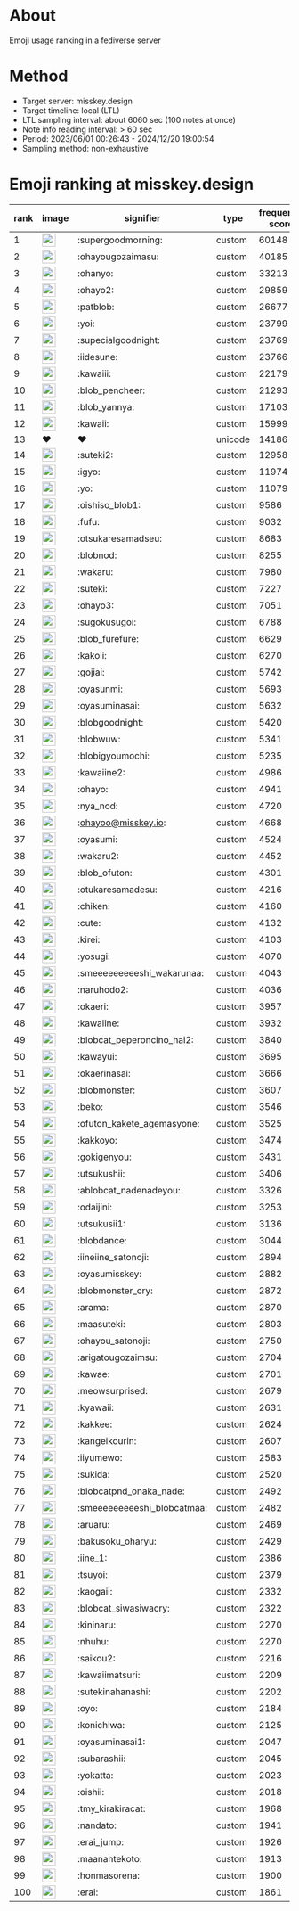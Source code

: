 # About
Emoji usage ranking in a fediverse server

# Method
- Target server: misskey.design
- Target timeline: local (LTL)
- LTL sampling interval: about 6060 sec (100 notes at once)
- Note info reading interval: > 60 sec
- Period: 2023/06/01 00:26:43 - 2024/12/20 19:00:54 
- Sampling method: non-exhaustive

# Emoji ranking at misskey.design

|rank|image|signifier|type|frequency score|
|----|----|----|----|----|
|1|<img height="24" src="https://misskey.design/emoji/supergoodmorning.webp">|:supergoodmorning:|custom|60148|
|2|<img height="24" src="https://misskey.design/emoji/ohayougozaimasu.webp">|:ohayougozaimasu:|custom|40185|
|3|<img height="24" src="https://misskey.design/emoji/ohanyo.webp">|:ohanyo:|custom|33213|
|4|<img height="24" src="https://misskey.design/emoji/ohayo2.webp">|:ohayo2:|custom|29859|
|5|<img height="24" src="https://misskey.design/emoji/patblob.webp">|:patblob:|custom|26677|
|6|<img height="24" src="https://misskey.design/emoji/yoi.webp">|:yoi:|custom|23799|
|7|<img height="24" src="https://misskey.design/emoji/supecialgoodnight.webp">|:supecialgoodnight:|custom|23769|
|8|<img height="24" src="https://misskey.design/emoji/iidesune.webp">|:iidesune:|custom|23766|
|9|<img height="24" src="https://misskey.design/emoji/kawaiii.webp">|:kawaiii:|custom|22179|
|10|<img height="24" src="https://misskey.design/emoji/blob_pencheer.webp">|:blob_pencheer:|custom|21293|
|11|<img height="24" src="https://misskey.design/emoji/blob_yannya.webp">|:blob_yannya:|custom|17103|
|12|<img height="24" src="https://misskey.design/emoji/kawaii.webp">|:kawaii:|custom|15999|
|13|❤|❤|unicode|14186|
|14|<img height="24" src="https://misskey.design/emoji/suteki2.webp">|:suteki2:|custom|12958|
|15|<img height="24" src="https://misskey.design/emoji/igyo.webp">|:igyo:|custom|11974|
|16|<img height="24" src="https://misskey.design/emoji/yo.webp">|:yo:|custom|11079|
|17|<img height="24" src="https://misskey.design/emoji/oishiso_blob1.webp">|:oishiso_blob1:|custom|9586|
|18|<img height="24" src="https://misskey.design/emoji/fufu.webp">|:fufu:|custom|9032|
|19|<img height="24" src="https://misskey.design/emoji/otsukaresamadseu.webp">|:otsukaresamadseu:|custom|8683|
|20|<img height="24" src="https://misskey.design/emoji/blobnod.webp">|:blobnod:|custom|8255|
|21|<img height="24" src="https://misskey.design/emoji/wakaru.webp">|:wakaru:|custom|7980|
|22|<img height="24" src="https://misskey.design/emoji/suteki.webp">|:suteki:|custom|7227|
|23|<img height="24" src="https://misskey.design/emoji/ohayo3.webp">|:ohayo3:|custom|7051|
|24|<img height="24" src="https://misskey.design/emoji/sugokusugoi.webp">|:sugokusugoi:|custom|6788|
|25|<img height="24" src="https://misskey.design/emoji/blob_furefure.webp">|:blob_furefure:|custom|6629|
|26|<img height="24" src="https://misskey.design/emoji/kakoii.webp">|:kakoii:|custom|6270|
|27|<img height="24" src="https://misskey.design/emoji/gojiai.webp">|:gojiai:|custom|5742|
|28|<img height="24" src="https://misskey.design/emoji/oyasunmi.webp">|:oyasunmi:|custom|5693|
|29|<img height="24" src="https://misskey.design/emoji/oyasuminasai.webp">|:oyasuminasai:|custom|5632|
|30|<img height="24" src="https://misskey.design/emoji/blobgoodnight.webp">|:blobgoodnight:|custom|5420|
|31|<img height="24" src="https://misskey.design/emoji/blobwuw.webp">|:blobwuw:|custom|5341|
|32|<img height="24" src="https://misskey.design/emoji/blobigyoumochi.webp">|:blobigyoumochi:|custom|5235|
|33|<img height="24" src="https://misskey.design/emoji/kawaiine2.webp">|:kawaiine2:|custom|4986|
|34|<img height="24" src="https://misskey.design/emoji/ohayo.webp">|:ohayo:|custom|4941|
|35|<img height="24" src="https://misskey.design/emoji/nya_nod.webp">|:nya_nod:|custom|4720|
|36|<img height="24" src="https://misskey.design/emoji/ohayoo.webp">|:ohayoo@misskey.io:|custom|4668|
|37|<img height="24" src="https://misskey.design/emoji/oyasumi.webp">|:oyasumi:|custom|4524|
|38|<img height="24" src="https://misskey.design/emoji/wakaru2.webp">|:wakaru2:|custom|4452|
|39|<img height="24" src="https://misskey.design/emoji/blob_ofuton.webp">|:blob_ofuton:|custom|4301|
|40|<img height="24" src="https://misskey.design/emoji/otukaresamadesu.webp">|:otukaresamadesu:|custom|4216|
|41|<img height="24" src="https://misskey.design/emoji/chiken.webp">|:chiken:|custom|4160|
|42|<img height="24" src="https://misskey.design/emoji/cute.webp">|:cute:|custom|4132|
|43|<img height="24" src="https://misskey.design/emoji/kirei.webp">|:kirei:|custom|4103|
|44|<img height="24" src="https://misskey.design/emoji/yosugi.webp">|:yosugi:|custom|4070|
|45|<img height="24" src="https://misskey.design/emoji/smeeeeeeeeeshi_wakarunaa.webp">|:smeeeeeeeeeshi_wakarunaa:|custom|4043|
|46|<img height="24" src="https://misskey.design/emoji/naruhodo2.webp">|:naruhodo2:|custom|4036|
|47|<img height="24" src="https://misskey.design/emoji/okaeri.webp">|:okaeri:|custom|3957|
|48|<img height="24" src="https://misskey.design/emoji/kawaiine.webp">|:kawaiine:|custom|3932|
|49|<img height="24" src="https://misskey.design/emoji/blobcat_peperoncino_hai2.webp">|:blobcat_peperoncino_hai2:|custom|3840|
|50|<img height="24" src="https://misskey.design/emoji/kawayui.webp">|:kawayui:|custom|3695|
|51|<img height="24" src="https://misskey.design/emoji/okaerinasai.webp">|:okaerinasai:|custom|3666|
|52|<img height="24" src="https://misskey.design/emoji/blobmonster.webp">|:blobmonster:|custom|3607|
|53|<img height="24" src="https://misskey.design/emoji/beko.webp">|:beko:|custom|3546|
|54|<img height="24" src="https://misskey.design/emoji/ofuton_kakete_agemasyone.webp">|:ofuton_kakete_agemasyone:|custom|3525|
|55|<img height="24" src="https://misskey.design/emoji/kakkoyo.webp">|:kakkoyo:|custom|3474|
|56|<img height="24" src="https://misskey.design/emoji/gokigenyou.webp">|:gokigenyou:|custom|3431|
|57|<img height="24" src="https://misskey.design/emoji/utsukushii.webp">|:utsukushii:|custom|3406|
|58|<img height="24" src="https://misskey.design/emoji/ablobcat_nadenadeyou.webp">|:ablobcat_nadenadeyou:|custom|3326|
|59|<img height="24" src="https://misskey.design/emoji/odaijini.webp">|:odaijini:|custom|3253|
|60|<img height="24" src="https://misskey.design/emoji/utsukusii1.webp">|:utsukusii1:|custom|3136|
|61|<img height="24" src="https://misskey.design/emoji/blobdance.webp">|:blobdance:|custom|3044|
|62|<img height="24" src="https://misskey.design/emoji/iineiine_satonoji.webp">|:iineiine_satonoji:|custom|2894|
|63|<img height="24" src="https://misskey.design/emoji/oyasumisskey.webp">|:oyasumisskey:|custom|2882|
|64|<img height="24" src="https://misskey.design/emoji/blobmonster_cry.webp">|:blobmonster_cry:|custom|2872|
|65|<img height="24" src="https://misskey.design/emoji/arama.webp">|:arama:|custom|2870|
|66|<img height="24" src="https://misskey.design/emoji/maasuteki.webp">|:maasuteki:|custom|2803|
|67|<img height="24" src="https://misskey.design/emoji/ohayou_satonoji.webp">|:ohayou_satonoji:|custom|2750|
|68|<img height="24" src="https://misskey.design/emoji/arigatougozaimsu.webp">|:arigatougozaimsu:|custom|2704|
|69|<img height="24" src="https://misskey.design/emoji/kawae.webp">|:kawae:|custom|2701|
|70|<img height="24" src="https://misskey.design/emoji/meowsurprised.webp">|:meowsurprised:|custom|2679|
|71|<img height="24" src="https://misskey.design/emoji/kyawaii.webp">|:kyawaii:|custom|2631|
|72|<img height="24" src="https://misskey.design/emoji/kakkee.webp">|:kakkee:|custom|2624|
|73|<img height="24" src="https://misskey.design/emoji/kangeikourin.webp">|:kangeikourin:|custom|2607|
|74|<img height="24" src="https://misskey.design/emoji/iiyumewo.webp">|:iiyumewo:|custom|2583|
|75|<img height="24" src="https://misskey.design/emoji/sukida.webp">|:sukida:|custom|2520|
|76|<img height="24" src="https://misskey.design/emoji/blobcatpnd_onaka_nade.webp">|:blobcatpnd_onaka_nade:|custom|2492|
|77|<img height="24" src="https://misskey.design/emoji/smeeeeeeeeeshi_blobcatmaa.webp">|:smeeeeeeeeeshi_blobcatmaa:|custom|2482|
|78|<img height="24" src="https://misskey.design/emoji/aruaru.webp">|:aruaru:|custom|2469|
|79|<img height="24" src="https://misskey.design/emoji/bakusoku_oharyu.webp">|:bakusoku_oharyu:|custom|2429|
|80|<img height="24" src="https://misskey.design/emoji/iine_1.webp">|:iine_1:|custom|2386|
|81|<img height="24" src="https://misskey.design/emoji/tsuyoi.webp">|:tsuyoi:|custom|2379|
|82|<img height="24" src="https://misskey.design/emoji/kaogaii.webp">|:kaogaii:|custom|2332|
|83|<img height="24" src="https://misskey.design/emoji/blobcat_siwasiwacry.webp">|:blobcat_siwasiwacry:|custom|2322|
|84|<img height="24" src="https://misskey.design/emoji/kininaru.webp">|:kininaru:|custom|2270|
|85|<img height="24" src="https://misskey.design/emoji/nhuhu.webp">|:nhuhu:|custom|2270|
|86|<img height="24" src="https://misskey.design/emoji/saikou2.webp">|:saikou2:|custom|2216|
|87|<img height="24" src="https://misskey.design/emoji/kawaiimatsuri.webp">|:kawaiimatsuri:|custom|2209|
|88|<img height="24" src="https://misskey.design/emoji/sutekinahanashi.webp">|:sutekinahanashi:|custom|2202|
|89|<img height="24" src="https://misskey.design/emoji/oyo.webp">|:oyo:|custom|2184|
|90|<img height="24" src="https://misskey.design/emoji/konichiwa.webp">|:konichiwa:|custom|2125|
|91|<img height="24" src="https://misskey.design/emoji/oyasuminasai1.webp">|:oyasuminasai1:|custom|2047|
|92|<img height="24" src="https://misskey.design/emoji/subarashii.webp">|:subarashii:|custom|2045|
|93|<img height="24" src="https://misskey.design/emoji/yokatta.webp">|:yokatta:|custom|2023|
|94|<img height="24" src="https://misskey.design/emoji/oishii.webp">|:oishii:|custom|2018|
|95|<img height="24" src="https://misskey.design/emoji/tmy_kirakiracat.webp">|:tmy_kirakiracat:|custom|1968|
|96|<img height="24" src="https://misskey.design/emoji/nandato.webp">|:nandato:|custom|1941|
|97|<img height="24" src="https://misskey.design/emoji/erai_jump.webp">|:erai_jump:|custom|1926|
|98|<img height="24" src="https://misskey.design/emoji/maanantekoto.webp">|:maanantekoto:|custom|1913|
|99|<img height="24" src="https://misskey.design/emoji/honmasorena.webp">|:honmasorena:|custom|1900|
|100|<img height="24" src="https://misskey.design/emoji/erai.webp">|:erai:|custom|1861|
